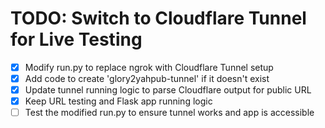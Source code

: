 # TODO: Switch to Cloudflare Tunnel for Live Testing

- [x] Modify run.py to replace ngrok with Cloudflare Tunnel setup
- [x] Add code to create 'glory2yahpub-tunnel' if it doesn't exist
- [x] Update tunnel running logic to parse Cloudflare output for public URL
- [x] Keep URL testing and Flask app running logic
- [ ] Test the modified run.py to ensure tunnel works and app is accessible
